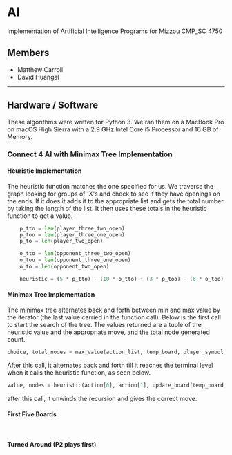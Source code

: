# AI
Implementation of Artificial Intelligence Programs for Mizzou CMP_SC 4750

## Members
* Matthew Carroll
* David Huangal
---
## Hardware / Software
These algorithms were written for Python 3. We ran them on a MacBook Pro on macOS High Sierra with a 2.9 GHz Intel Core i5 Processor and 16 GB of Memory.

### Connect 4 AI with Minimax Tree Implementation

#### Heuristic Implementation

The heuristic function matches the one specified for us. We traverse the graph looking for groups of 'X's and check to see if they have openings on the ends. If it does it adds it to the appropriate list and gets the total number by taking the length of the list. It then uses these totals in the heuristic function to get a value.
```python
    p_tto = len(player_three_two_open)
    p_too = len(player_three_one_open)
    p_to = len(player_two_open)

    o_tto = len(opponent_three_two_open)
    o_too = len(opponent_three_one_open)
    o_to = len(opponent_two_open)

    heuristic = (5 * p_tto) - (10 * o_tto) + (3 * p_too) - (6 * o_too) + p_to - o_to
```

#### Minimax Tree Implementation

The minimax tree alternates back and forth between min and max value by the iterator (the last value carried in the function call). Below is the first call to start the search of the tree. The values returned are a tuple of the heuristic value and the appropriate move, and the total node generated count.  
```python
choice, total_nodes = max_value(action_list, temp_board, player_symbol, player_win, opp_win, opponent_symbol, 0)
```

After this call, it alternates back and forth till it reaches the terminal level when it calls the heuristic function, as seen below.

```python
value, nodes = heuristic(action[0], action[1], update_board(temp_board, player, action), player_char, opp_char, player_win, opp_win)
```

after this call, it unwinds the recursion and gives the correct move.

#### First Five Boards

```


```


#### Turned Around (P2 plays first)

```


```